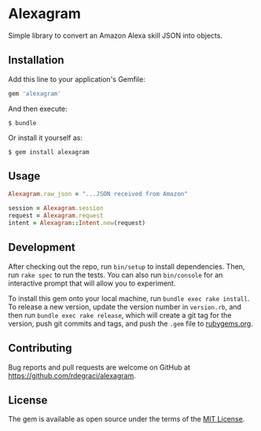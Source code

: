 # Alexagram

Simple library to convert an Amazon Alexa skill JSON into objects.

## Installation

Add this line to your application's Gemfile:

```ruby
gem 'alexagram'
```

And then execute:

    $ bundle

Or install it yourself as:

    $ gem install alexagram

## Usage

```ruby
Alexagram.raw_json = "...JSON received from Amazon"

session = Alexagram.session
request = Alexagram.request
intent = Alexagram::Intent.new(request)
```


## Development

After checking out the repo, run `bin/setup` to install dependencies. Then, run `rake spec` to run the tests. You can also run `bin/console` for an interactive prompt that will allow you to experiment.

To install this gem onto your local machine, run `bundle exec rake install`. To release a new version, update the version number in `version.rb`, and then run `bundle exec rake release`, which will create a git tag for the version, push git commits and tags, and push the `.gem` file to [rubygems.org](https://rubygems.org).

## Contributing

Bug reports and pull requests are welcome on GitHub at https://github.com/rdegraci/alexagram.


## License

The gem is available as open source under the terms of the [MIT License](http://opensource.org/licenses/MIT).

